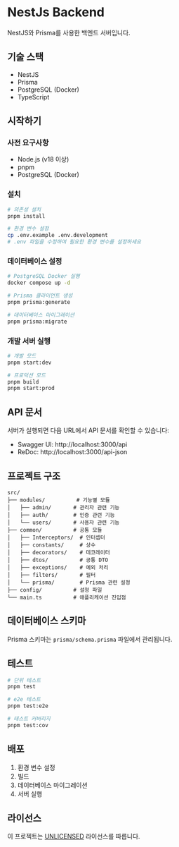 # NestJs Backend

NestJS와 Prisma를 사용한 백엔드 서버입니다.

## 기술 스택

- NestJS
- Prisma
- PostgreSQL (Docker)
- TypeScript

## 시작하기

### 사전 요구사항

- Node.js (v18 이상)
- pnpm
- PostgreSQL (Docker)

### 설치

```bash
# 의존성 설치
pnpm install

# 환경 변수 설정
cp .env.example .env.development
# .env 파일을 수정하여 필요한 환경 변수를 설정하세요
```

### 데이터베이스 설정

```bash
# PostgreSQL Docker 실행
docker compose up -d

# Prisma 클라이언트 생성
pnpm prisma:generate

# 데이터베이스 마이그레이션
pnpm prisma:migrate
```

### 개발 서버 실행

```bash
# 개발 모드
pnpm start:dev

# 프로덕션 모드
pnpm build
pnpm start:prod
```

## API 문서

서버가 실행되면 다음 URL에서 API 문서를 확인할 수 있습니다:

- Swagger UI: http://localhost:3000/api
- ReDoc: http://localhost:3000/api-json

## 프로젝트 구조

```
src/
├── modules/          # 기능별 모듈
│   ├── admin/       # 관리자 관련 기능
│   ├── auth/        # 인증 관련 기능
│   └── users/       # 사용자 관련 기능
├── common/          # 공통 모듈
│   ├── Interceptors/  # 인터셉터
│   ├── constants/     # 상수
│   ├── decorators/    # 데코레이터
│   ├── dtos/          # 공통 DTO
│   ├── exceptions/    # 예외 처리
│   ├── filters/       # 필터
│   └── prisma/        # Prisma 관련 설정
├── config/          # 설정 파일
└── main.ts          # 애플리케이션 진입점
```

## 데이터베이스 스키마

Prisma 스키마는 `prisma/schema.prisma` 파일에서 관리됩니다.

## 테스트

```bash
# 단위 테스트
pnpm test

# e2e 테스트
pnpm test:e2e

# 테스트 커버리지
pnpm test:cov
```

## 배포

1. 환경 변수 설정
2. 빌드
3. 데이터베이스 마이그레이션
4. 서버 실행

## 라이선스

이 프로젝트는 [UNLICENSED](LICENSE) 라이선스를 따릅니다.
